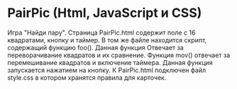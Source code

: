 # PairPic (Html, JavaScript и CSS)
Игра "Найди пару".
Страница PairPic.html содержит поле c 16 квадратами, кнопку и таймер. 
В том же файле находится скрипт, содержащий функцию foo(). Данная функция Отвечает за переворачивание квадратов и их сравнение. 
Функция mov() отвечает за перемешивание квадратов и включение таймера. Данная функция запускается нажатием на кнопку.
К PairPic.html подключен файл style.css в котором хранятся правила для карточек.
